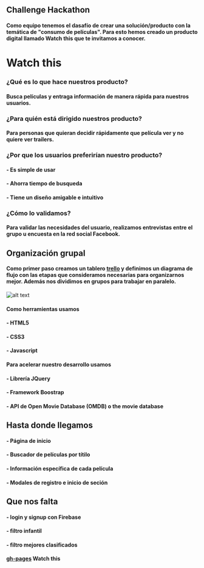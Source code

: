 ## Challenge Hackathon

####     Como equipo tenemos el dasafío de crear una solución/producto con la temática de "consumo de películas". Para esto hemos creado un producto digital llamado **Watch this** que te invitamos a conocer.

# Watch this

### ¿Qué es lo que hace nuestros producto?
####  Busca películas y entraga información de manera rápida para nuestros usuarios. 

### ¿Para quién está dirigido nuestros producto?
####  Para personas que quieran decidir rápidamente que película ver y no quiere ver trailers.

### ¿Por que los usuarios preferirían nuestro producto?
####  - Es simple de usar
####  - Ahorra tiempo de busqueda
####  - Tiene un diseño amigable e intuitivo

### ¿Cómo lo validamos?
####  Para validar las necesidades del usuario, realizamos entrevistas entre el grupo u encuesta en la red social Facebook.


## Organización grupal
####  Como primer paso creamos un tablero [trello](https://trello.com/b/wW4UpUpp/planificaci%C3%B3n-hackathon) y definimos un diagrama de flujo con las etapas que consideramos necesarias para organizarnos mejor. Además nos dividimos en grupos para trabajar en paralelo.
![alt text](https://github.com/meliveloz/hackathon/blob/master/assets/img/trello.jpg)
#### Como herramientas usamos
#### - HTML5
#### - CSS3
#### - Javascript
#### Para acelerar nuestro desarrollo usamos
#### - Librería JQuery
#### - Framework Boostrap
#### - API de Open Movie Database (OMDB) o the movie database



## Hasta donde llegamos
#### - Página de inicio
#### - Buscador de películas por títilo
#### - Información específica de cada película
#### - Modales de registro e inicio de seción


## Que nos falta
#### - login y signup con Firebase
#### - filtro infantil
#### - filtro mejores clasificados

#### [gh-pages](https://meliveloz.github.io/hackathon) Watch this
